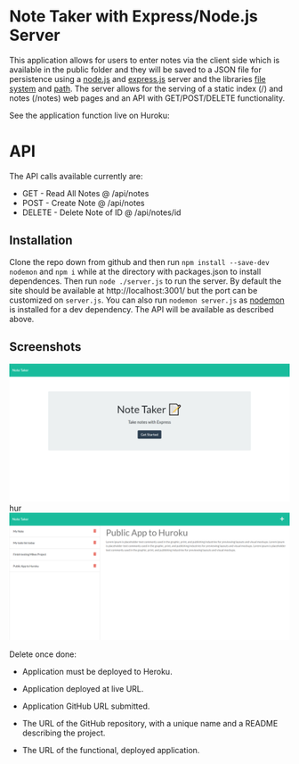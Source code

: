 # Note Taker with Express/Node.js Server

This application allows for users to enter notes via the client side which is available in the public folder and they will be saved to a JSON file for persistence using a [node.js](https://nodejs.org/en/) and [express.js](https://expressjs.com/) server and the libraries [file system](https://nodejs.org/api/fs.html) and [path](https://nodejs.org/api/path.html). The server allows for the serving of a static index (/) and notes (/notes) web pages and an API with GET/POST/DELETE functionality. 

See the application function live on Huroku: 

# API

The API calls available currently are:

* GET - Read All Notes @ /api/notes
* POST - Create Note @ /api/notes
* DELETE - Delete Note of ID @ /api/notes/id

## Installation

Clone the repo down from github and then  run `npm install --save-dev nodemon` and `npm i` while at the directory with packages.json to install dependences. Then run `node ./server.js` to run the server. By default the site should be available at http://localhost:3001/ but the port can be customized on `server.js`. You can also run `nodemon server.js` as [nodemon](https://www.npmjs.com/package/nodemon) is installed for a dev dependency. The API will be available as described above. 

## Screenshots

![screenshot](./assets/index.png)
hur
![screenshot](./assets/notes.png)


Delete once done:

* Application must be deployed to Heroku.

* Application deployed at live URL.

* Application GitHub URL submitted.

* The URL of the GitHub repository, with a unique name and a README describing the project.

* The URL of the functional, deployed application.